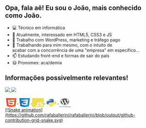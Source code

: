 ## Opa, fala aê! Eu sou o João, mais conhecido como João.
- 💻 Técnico em informática
- 👀 Atualmente, interessado em HTML5, CSS3 e JS
- 🌱 Trabalho com WordPress, marketing e tráfego pago
- 💞️ Trabalhando para mim mesmo, com o intuito de <br>acabar com a concorrência de uma "empresa" em específico...
- 📫 Estudando front-end e formas de sair do país
- 😃 Pronomes: aca/demia

## Informações possivelmente relevantes!
 <div>
  <a href="https://github.com/bakerzinho">
  <img height="180em" src="https://github-readme-stats.vercel.app/api?username=bakerzinho&show_icons=true&theme=synthwave&include_all_commits=true&count_private=true"/>
  <img height="180em" src="https://github-readme-stats.vercel.app/api/top-langs/?username=bakerzinho&layout=compact&langs_count=7&theme=synthwave"/>
</div>

<div style="display: inline_block"><br>
  <img align="center" alt="Rafa-HTML" height="30" width="40" src="https://raw.githubusercontent.com/devicons/devicon/master/icons/html5/html5-original.svg">
  <img align="center" alt="Rafa-CSS" height="30" width="40" src="https://raw.githubusercontent.com/devicons/devicon/master/icons/css3/css3-original.svg">
 <img align="center" alt="Rafa-Js" height="30" width="40" src="https://raw.githubusercontent.com/devicons/devicon/master/icons/javascript/javascript-plain.svg">
  <img align="center" alt="Rafa-Python" height="30" width="40" src="https://raw.githubusercontent.com/devicons/devicon/master/icons/python/python-original.svg">
  <img align="center" alt="Rafa-Csharp" height="30" width="40" src="https://raw.githubusercontent.com/devicons/devicon/master/icons/wordpress/wordpress-original.svg">

</div>
  ![Snake animation](https://github.com/rafaballerini/rafaballerini/blob/output/github-contribution-grid-snake.svg)
 
</div>
